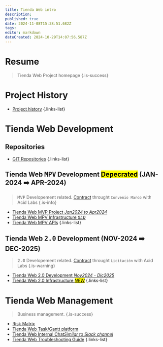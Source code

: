 ```yaml
---
title: Tienda Web intro
description: 
published: true
date: 2024-11-08T15:38:51.682Z
tags: 
editor: markdown
dateCreated: 2024-10-29T14:07:56.587Z
---
```


# Resume
> Tienda Web Project homepage
{.is-success}


# Project History

- [Project history](history)
{.links-list}

# Tienda Web Development

## Repositories

- [GIT Repositories](repositories)
{.links-list}

## Tienda Web <kbd>MPV</kbd> Development <mark>Depecrated</mark> (JAN-2024 ➡️ APR-2024)

> <kbd>MVP</kbd> Developement related.
> [Contract](/projects/tienda-web-intro/tienda-web-mvp-project/mvp1-contract) throught `Convenio Marco` with Acid Labs
{.is-info}



- [Tienda Web MVP Project *Jan2024 to Apr2024*](tienda-web-mvp-project)
- [Tienda Web MPV Infrastructure *<kbd>OLD</kbd>*](/infrastructure/Tienda-Web) 
- [Tienda Web MPV APIs](/apis/home/tienda-web)
 {.links-list}

## Tienda Web <kbd>2.0</kbd>  Development (NOV-2024 ➡️ DEC-2025)

> <kbd>2.0</kbd> Developement related.
> [Contract](/contracts/web-store-development) throught `Licitación` with Acid Labs
{.is-warning}



- [Tienda Web 2.0 Development *Nov2024 - Dic2025*](tienda-web-20)
- [Tienda Web 2.0 Infrastructure *<mark>NEW</mark>*](/infrastructure/Tienda-Web-production)
{.links-list}

 
# Tienda Web Management

> Business management.
{.is-success}


- [Risk Matrix](risk-matrix)
- [Tienda Web Task/Gantt platform](https://proyectos.cenabast.cl/projects/1/easy_gantt)
- [Tienda Web Internal Chat*Similar to Slack channel*](https://chat-proyecto.cenabast.cl/)
- [Tienda Web Troubleshooting Guide](troubleshooting)
{.links-list}

